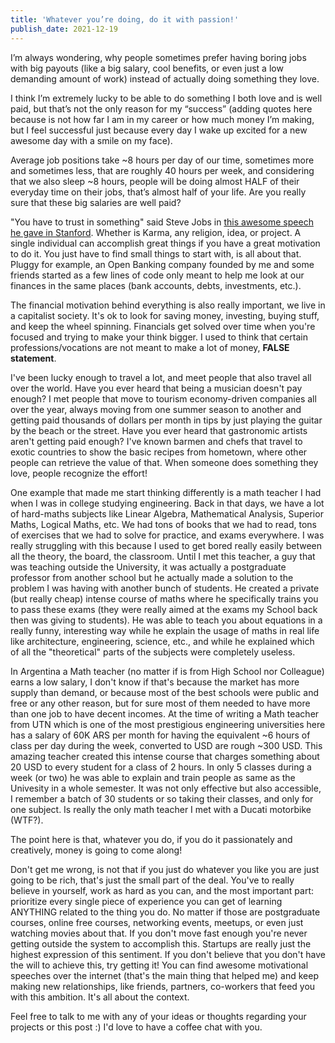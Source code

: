 ```yaml
---
title: 'Whatever you’re doing, do it with passion!'
publish_date: 2021-12-19
---
```


I’m always wondering, why people sometimes prefer having boring jobs with big payouts (like a big salary, cool benefits, or even just a low demanding amount of work) instead of actually doing something they love.

I think I’m extremely lucky to be able to do something I both love and is well paid, but that’s not the only reason for my “success” (adding quotes here because is not how far I am in my career or how much money I’m making, but I feel successful just because every day I wake up excited for a new awesome day with a smile on my face).

Average job positions take ~8 hours per day of our time, sometimes more and sometimes less, that are roughly 40 hours per week, and considering that we also sleep ~8 hours, people will be doing almost HALF of their everyday time on their jobs, that’s almost half of your life. Are you really sure that these big salaries are well paid?

"You have to trust in something" said Steve Jobs in [this awesome speech he gave in Stanford](https://www.youtube.com/watch?v=UF8uR6Z6KLc). Whether is Karma, any religion, idea, or project. A single individual can accomplish great things if you have a great motivation to do it. You just have to find small things to start with, is all about that. Pluggy for example, an Open Banking company founded by me and some friends started as a few lines of code only meant to help me look at our finances in the same places (bank accounts, debts, investments, etc.).

The financial motivation behind everything is also really important, we live in a capitalist society. It's ok to look for saving money, investing, buying stuff, and keep the wheel spinning. Financials get solved over time when you're focused and trying to make your think bigger. I used to think that certain professions/vocations are not meant to make a lot of money, **FALSE statement**.

I've been lucky enough to travel a lot, and meet people that also travel all over the world. Have you ever heard that being a musician doesn't pay enough? I met people that move to tourism economy-driven companies all over the year, always moving from one summer season to another and getting paid thousands of dollars per month in tips by just playing the guitar by the beach or the street. Have you ever heard that gastronomic artists aren't getting paid enough? I've known barmen and chefs that travel to exotic countries to show the basic recipes from hometown, where other people can retrieve the value of that. When someone does something they love, people recognize the effort!

One example that made me start thinking differently is a math teacher I had when I was in college studying engineering. Back in that days, we have a lot of hard-maths subjects like Linear Algebra, Mathematical Analysis, Superior Maths, Logical Maths, etc. We had tons of books that we had to read, tons of exercises that we had to solve for practice, and exams everywhere. I was really struggling with this because I used to get bored really easily between all the theory, the board, the classroom. Until I met this teacher, a guy that was teaching outside the University, it was actually a postgraduate professor from another school but he actually made a solution to the problem I was having with another bunch of students. He created a private (but really cheap) intense course of maths where he specifically trains you to pass these exams (they were really aimed at the exams my School back then was giving to students). He was able to teach you about equations in a really funny, interesting way while he explain the usage of maths in real life like architecture, engineering, science, etc., and while he explained which of all the "theoretical" parts of the subjects were completely useless.

In Argentina a Math teacher (no matter if is from High School nor Colleague) earns a low salary, I don't know if that's because the market has more supply than demand, or because most of the best schools were public and free or any other reason, but for sure most of them needed to have more than one job to have decent incomes. At the time of writing a Math teacher from UTN which is one of the most prestigious engineering universities here has a salary of 60K ARS per month for having the equivalent ~6 hours of class per day during the week, converted to USD are rough ~300 USD. This amazing teacher created this intense course that charges something about 20 USD to every student for a class of 2 hours. In only 5 classes during a week (or two) he was able to explain and train people as same as the Univesity in a whole semester. It was not only effective but also accessible, I remember a batch of 30 students or so taking their classes, and only for one subject. Is really the only math teacher I met with a Ducati motorbike (WTF?).

The point here is that, whatever you do, if you do it passionately and creatively, money is going to come along!

Don't get me wrong, is not that if you just do whatever you like you are just going to be rich, that's just the small part of the deal. You've to really believe in yourself, work as hard as you can, and the most important part: prioritize every single piece of experience you can get of learning ANYTHING related to the thing you do. No matter if those are postgraduate courses, online free courses, networking events, meetups, or even just watching movies about that. If you don't move fast enough you're never getting outside the system to accomplish this. Startups are really just the highest expression of this sentiment. If you don't believe that you don't have the will to achieve this, try getting it! You can find awesome motivational speeches over the internet (that's the main thing that helped me) and keep making new relationships, like friends, partners, co-workers that feed you with this ambition. It's all about the context.

Feel free to talk to me with any of your ideas or thoughts regarding your projects or this post :) I'd love to have a coffee chat with you.
